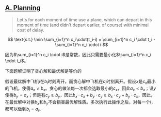 ## [A. Planning](https://codeforces.com/contest/853/problem/A)

> Let's for each moment of time use a plane, which can depart in this moment of time (and didn't depart earlier, of course) with minimal cost of delay.

$$
\text{s.t.} \min \sum_{i=1}^n c_i\cdot(t_i-i) = \sum_{i=1}^n c_i \cdot t_i - \sum_{i=1}^n c_i \cdot i
$$

因为$\sum_{i=1}^n c_i \cdot i$是常数，因此只需要最小化$\sum_{i=1}^n c_i \cdot t_i$。

下面题解证明了贪心解和最优解是等价的

假设最优解中飞机$i$在$b_i$时刻离开，而贪心解中飞机在$a_i$时刻离开。假设$x$是$c_x$最小的飞机，使得$a_x \neq b_x$。贪心的做法每一次都会选取最小的$c_x$，因此$a_x < b_x$；设$y$使得$b_y = a_x$；但是有$c_y \ge b_y$，因此$b_x \cdot c_x + b_y \cdot c_y \ge b_x \cdot c_y + b_y \cdot c_x$，因此，在最优解中对换$b_x$和$b_y$不会损害最优解性质。多次执行此操作之后，对每一个$i$，都可以做到$b_i = a_i$。
